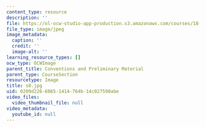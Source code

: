 ```yaml
---
content_type: resource
description: ''
file: https://ol-ocw-studio-app-production.s3.amazonaws.com/courses/18-03sc-differential-equations-fall-2011/0209d22660651414764b14c027590abe_s0.jpg
file_type: image/jpeg
image_metadata:
  caption: ''
  credit: ''
  image-alt: ''
learning_resource_types: []
ocw_type: OCWImage
parent_title: Conventions and Preliminary Material
parent_type: CourseSection
resourcetype: Image
title: s0.jpg
uid: 0209d226-6065-1414-764b-14c027590abe
video_files:
  video_thumbnail_file: null
video_metadata:
  youtube_id: null
---
```

